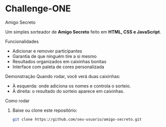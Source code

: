 # Challenge-ONE
Amigo Secreto

Um simples sorteador de **Amigo Secreto** feito em **HTML, CSS e JavaScript**.

Funcionalidades
- Adicionar e remover participantes
- Garantia de que ninguém tire a si mesmo
- Resultados organizados em caixinhas bonitas
- Interface com paleta de cores personalizada

Demonstração
Quando rodar, você verá duas caixinhas:  
- À esquerda: onde adiciona os nomes e controla o sorteio.  
- À direita: o resultado do sorteio aparece em caixinhas.

Como rodar
1. Baixe ou clone este repositório:
   ```bash
   git clone https://github.com/seu-usuario/amigo-secreto.git
